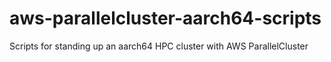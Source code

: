 # aws-parallelcluster-aarch64-scripts
Scripts for standing up an aarch64 HPC cluster with AWS ParallelCluster
